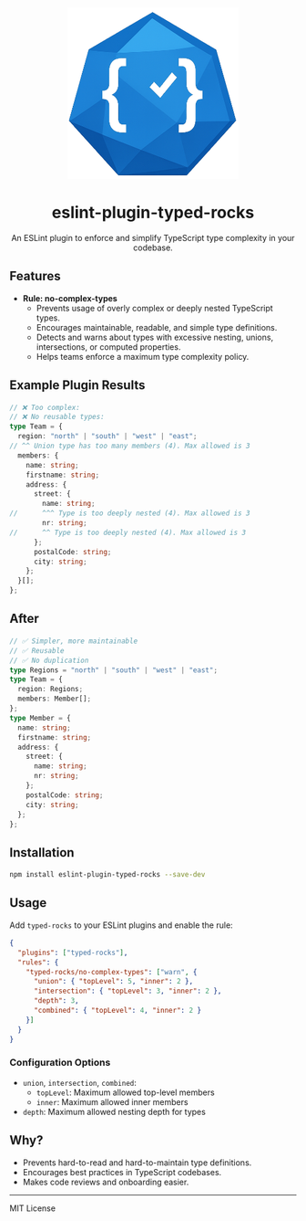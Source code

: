 <div align="center">

<img src="https://github.com/typed-rocks/eslint-plugin-typed-rocks/blob/main/plugin-logo.png?raw=true" width="300" height="300">
  
# eslint-plugin-typed-rocks

An ESLint plugin to enforce and simplify TypeScript type complexity in your codebase.
</div>

## Features

- **Rule: no-complex-types**
  - Prevents usage of overly complex or deeply nested TypeScript types.
  - Encourages maintainable, readable, and simple type definitions.
  - Detects and warns about types with excessive nesting, unions, intersections, or computed properties.
  - Helps teams enforce a maximum type complexity policy.

## Example Plugin Results

```ts
// ❌ Too complex:
// ❌ No reusable types:
type Team = {
  region: "north" | "south" | "west" | "east";
// ^^ Union type has too many members (4). Max allowed is 3
  members: {
    name: string;
    firstname: string;
    address: {
      street: {
        name: string;
//      ^^^ Type is too deeply nested (4). Max allowed is 3
        nr: string;
//      ^^ Type is too deeply nested (4). Max allowed is 3
      };
      postalCode: string;
      city: string;
    };
  }[];
};
```


## After

```ts
// ✅ Simpler, more maintainable
// ✅ Reusable
// ✅ No duplication
type Regions = "north" | "south" | "west" | "east";
type Team = {
  region: Regions;
  members: Member[];
};
type Member = {
  name: string;
  firstname: string;
  address: {
    street: {
      name: string;
      nr: string;
    };
    postalCode: string;
    city: string;
  };
};

```

## Installation

```sh
npm install eslint-plugin-typed-rocks --save-dev
```

## Usage

Add `typed-rocks` to your ESLint plugins and enable the rule:

```json
{
  "plugins": ["typed-rocks"],
  "rules": {
    "typed-rocks/no-complex-types": ["warn", {
      "union": { "topLevel": 5, "inner": 2 },
      "intersection": { "topLevel": 3, "inner": 2 },
      "depth": 3,
      "combined": { "topLevel": 4, "inner": 2 }
    }]
  }
}
```

### Configuration Options

- `union`, `intersection`, `combined`:
  - `topLevel`: Maximum allowed top-level members
  - `inner`: Maximum allowed inner members
- `depth`: Maximum allowed nesting depth for types

## Why?

- Prevents hard-to-read and hard-to-maintain type definitions.
- Encourages best practices in TypeScript codebases.
- Makes code reviews and onboarding easier.

---

MIT License
